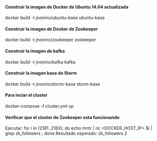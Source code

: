 #### Construir la imagen de Docker de Ubuntu 14.04 actualizada

docker build -t jnonino/ubuntu-base ubuntu-base

#### Construir la imagen de Docker de Zookeeper

docker build -t jnonino/zookeeper zookeeper

#### Construir la imagen de kafka

docker build -t jnonino/kafka kafka

#### Construir la imagen base de Storm

docker build -t jnonino/storm-base storm-base

#### Para inciar el cluster

docker-compose -f cluster.yml up

#### Verificar que el cluster de Zookeeper esta funcionando
Ejecutar:
for i in {2181..2183}; do echo mntr | nc <DOCKER_HOST_IP> $i | grep zk_followers ; done
Resultado esperado:
zk_followers 2
